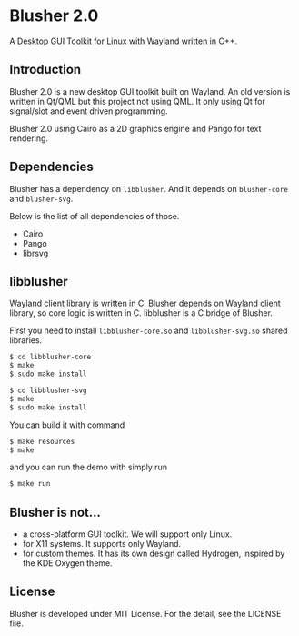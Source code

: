 Blusher 2.0
===========

A Desktop GUI Toolkit for Linux with Wayland written in C++.

Introduction
------------

Blusher 2.0 is a new desktop GUI toolkit built on Wayland. An old version is
written in Qt/QML but this project not using QML. It only using Qt for signal/slot
and event driven programming.

Blusher 2.0 using Cairo as a 2D graphics engine and Pango for text rendering.


Dependencies
------------
Blusher has a dependency on `libblusher`. And it depends on `blusher-core` and `blusher-svg`.

Below is the list of all dependencies of those.

- Cairo
- Pango
- librsvg


libblusher
----------
Wayland client library is written in C. Blusher depends on Wayland client library, so core logic is written in C. libblusher is a C bridge of Blusher.

First you need to install `libblusher-core.so` and `libblusher-svg.so` shared libraries.

```sh
$ cd libblusher-core
$ make
$ sudo make install
```

```sh
$ cd libblusher-svg
$ make
$ sudo make install
```

You can build it with command
```sh
$ make resources
$ make
```

and you can run the demo with simply run
```sh
$ make run
```

Blusher is not...
-----------------
- a cross-platform GUI toolkit. We will support only Linux.
- for X11 systems. It supports only Wayland.
- for custom themes. It has its own design called Hydrogen, inspired by the KDE Oxygen theme.


License
-------
Blusher is developed under MIT License. For the detail, see the LICENSE file.

